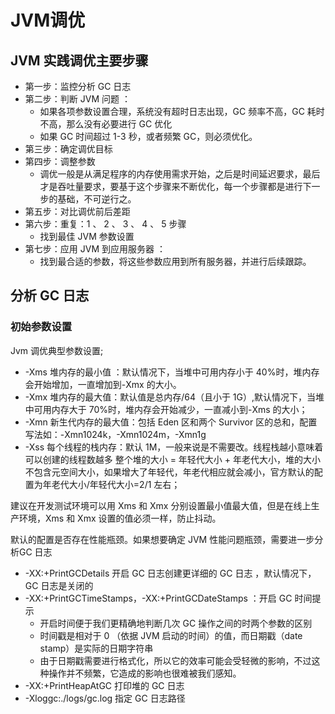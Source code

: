 # JVM调优

##  JVM 实践调优主要步骤

- 第一步：监控分析 GC 日志
- 第二步：判断 JVM 问题 ：
	- 如果各项参数设置合理，系统没有超时日志出现，GC 频率不高，GC 耗时不高，那么没有必要进行 GC 优化
	- 如果 GC 时间超过 1-3 秒，或者频繁 GC，则必须优化。
- 第三步：确定调优目标
- 第四步：调整参数
	- 调优一般是从满足程序的内存使用需求开始，之后是时间延迟要求，最后才是吞吐量要求，要基于这个步骤来不断优化，每一个步骤都是进行下一步的基础，不可逆行之。
- 第五步：对比调优前后差距
- 第六步：重复：1 、 2 、 3 、 4 、 5 步骤
	- 找到最佳 JVM 参数设置
- 第七步：应用 JVM 到应用服务器 ：
	- 找到最合适的参数，将这些参数应用到所有服务器，并进行后续跟踪。
	
## 分析 GC 日志

### 初始参数设置

Jvm 调优典型参数设置;

- -Xms 堆内存的最小值 ：默认情况下，当堆中可用内存小于 40%时，堆内存会开始增加，一直增加到-Xmx 的大小。
- -Xmx 堆内存的最大值：默认值是总内存/64（且小于 1G）,默认情况下，当堆中可用内存大于 70%时，堆内存会开始减少，一直减小到-Xms 的大小；
- -Xmn 新生代内存的最大值：包括 Eden 区和两个 Survivor 区的总和，配置写法如：-Xmn1024k，-Xmn1024m，-Xmn1g
- -Xss 每个线程的栈内存：默认 1M，一般来说是不需要改。线程栈越小意味着可以创建的线程数越多
整个堆的大小 = 年轻代大小 + 年老代大小，堆的大小不包含元空间大小，如果增大了年轻代，年老代相应就会减小，官方默认的配置为年老代大小/年轻代大小=2/1 左右；

建议在开发测试环境可以用 Xms 和 Xmx 分别设置最小值最大值，但是在线上生产环境，Xms 和 Xmx 设置的值必须一样，防止抖动。

默认的配置是否存在性能瓶颈。如果想要确定 JVM 性能问题瓶颈，需要进一步分析GC 日志

- -XX:+PrintGCDetails 开启 GC 日志创建更详细的 GC 日志 ，默认情况下，GC 日志是关闭的
- -XX:+PrintGCTimeStamps，-XX:+PrintGCDateStamps ：开启 GC 时间提示
	- 开启时间便于我们更精确地判断几次 GC 操作之间的时两个参数的区别
	- 时间戳是相对于 0 （依据 JVM 启动的时间）的值，而日期戳（date stamp）是实际的日期字符串
	- 由于日期戳需要进行格式化，所以它的效率可能会受轻微的影响，不过这种操作并不频繁，它造成的影响也很难被我们感知。
- -XX:+PrintHeapAtGC 打印堆的 GC 日志
- -Xloggc:./logs/gc.log 指定 GC 日志路径